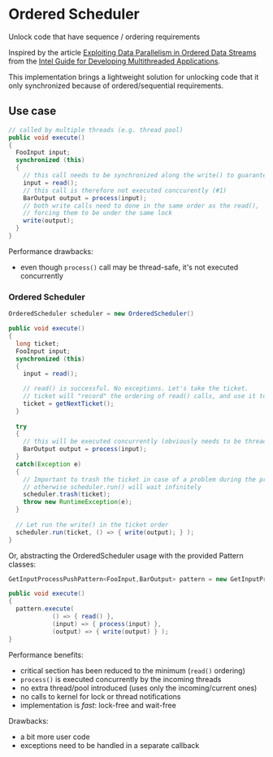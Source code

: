 # Ordered Scheduler
Unlock code that have sequence / ordering requirements

Inspired by the article [Exploiting Data Parallelism in Ordered Data Streams](https://software.intel.com/en-us/articles/exploiting-data-parallelism-in-ordered-data-streams)
from the [Intel Guide for Developing Multithreaded Applications](https://software.intel.com/en-us/articles/intel-guide-for-developing-multithreaded-applications).

This implementation brings a lightweight solution for unlocking code that it only synchronized because of ordered/sequential requirements.

## Use case

```java
// called by multiple threads (e.g. thread pool)
public void execute()
{
  FooInput input;
  synchronized (this)
  {
    // this call needs to be synchronized along the write() to guarantee same ordering
    input = read();
    // this call is therefore not executed conccurently (#1)
    BarOutput output = process(input);
    // both write calls need to done in the same order as the read(),
    // forcing them to be under the same lock
    write(output);
  }
}
```

Performance drawbacks:
- even though `process()` call may be thread-safe, it's not executed concurrently

### Ordered Scheduler

```java
OrderedScheduler scheduler = new OrderedScheduler()

public void execute()
{
  long ticket;
  FooInput input;
  synchronized (this)
  {
    input = read();

    // read() is successful. No exceptions. Let's take the ticket.
    // ticket will "record" the ordering of read() calls, and use it to guarantee same write() ordering
    ticket = getNextTicket();
  }
  
  try
  {
    // this will be executed concurrently (obviously needs to be thread-safe)
    BarOutput output = process(input);
  }
  catch(Exception e)
  {
    // Important to trash the ticket in case of a problem during the processing
    // otherwise scheduler.run() will wait infinitely
    scheduler.trash(ticket);
    throw new RuntimeException(e);
  }
  
  // Let run the write() in the ticket order
  scheduler.run(ticket, () => { write(output); } );
}
```

Or, abstracting the OrderedScheduler usage with the provided Pattern classes:

```java
GetInputProcessPushPattern<FooInput,BarOutput> pattern = new GetInputProcessPushPattern<>()

public void execute()
{
  pattern.execute(
            () => { read() },
            (input) => { process(input) },
            (output) => { write(output) } );
}
```

Performance benefits:
- critical section has been reduced to the minimum (`read()` ordering)
- `process()` is executed concurrently by the incoming threads
- no extra thread/pool introduced (uses only the incoming/current ones)
- no calls to kernel for lock or thread notifications
- implementation is *fast*: lock-free and wait-free

Drawbacks:
- a bit more user code
- exceptions need to be handled in a separate callback


